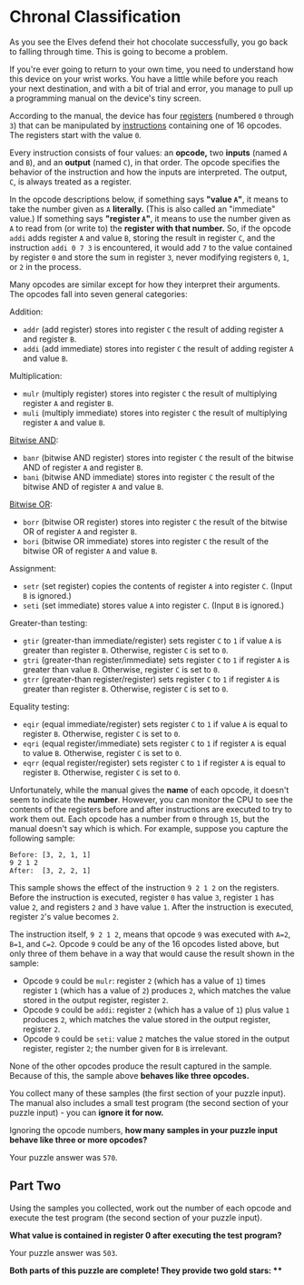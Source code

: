 # Chronal Classification 

As you see the Elves defend their hot chocolate successfully, you go back to falling through time. 
This is going to become a problem.

If you're ever going to return to your own time, you need to understand how this device on your 
wrist works. You have a little while before you reach your next destination, and with a bit of trial 
and error, you manage to pull up a programming manual on the device's tiny screen.

According to the manual, the device has four 
[registers](https://en.wikipedia.org/wiki/Hardware_register) (numbered `0` through `3`) that can be 
manipulated by 
[instructions](https://en.wikipedia.org/wiki/Instruction_set_architecture#Instructions) 
containing one of 16 opcodes. The registers start with the value `0`.

Every instruction consists of four values: an __opcode,__ two __inputs__ (named `A` and `B`), and an 
__output__ (named `C`), in that order. The opcode specifies the behavior of the instruction and how 
the inputs are interpreted. The output, `C`, is always treated as a register.

In the opcode descriptions below, if something says __"value `A`"__, it means to take the number 
given as `A` __literally.__ (This is also called an "immediate" value.) If something says 
__"register `A`"__, it means to use the number given as `A` to read from (or write to) the 
__register with that number.__ So, if the opcode `addi` adds register `A` and value `B`, storing the 
result in register `C`, and the instruction `addi 0 7 3` is encountered, it would add `7` to the 
value contained by register `0` and store the sum in register `3`, never modifying registers `0`, 
`1`, or `2` in the process.

Many opcodes are similar except for how they interpret their arguments. The opcodes fall into seven 
general categories:

Addition:

 - `addr` (add register) stores into register `C` the result of adding register `A` and register `B`.
 - `addi` (add immediate) stores into register `C` the result of adding register `A` and value `B`.

Multiplication:

 - `mulr` (multiply register) stores into register `C` the result of multiplying register `A` and 
 register `B`.
 - `muli` (multiply immediate) stores into register `C` the result of multiplying register `A` and 
 value `B`.
 
[Bitwise AND](https://en.wikipedia.org/wiki/Bitwise_AND):

 - `banr` (bitwise AND register) stores into register `C` the result of the bitwise AND of register 
 `A` and register `B`.
 - `bani` (bitwise AND immediate) stores into register `C` the result of the bitwise AND of register 
 `A` and value `B`.
 
[Bitwise OR](https://en.wikipedia.org/wiki/Bitwise_OR):

 - `borr` (bitwise OR register) stores into register `C` the result of the bitwise OR of register 
 `A` and register `B`.
 - `bori` (bitwise OR immediate) stores into register `C` the result of the bitwise OR of register 
 `A` and value `B`.
 
Assignment:

 - `setr` (set register) copies the contents of register `A` into register `C`. (Input `B` is 
 ignored.)
 - `seti` (set immediate) stores value `A` into register `C`. (Input `B` is ignored.)
 
Greater-than testing:

 - `gtir` (greater-than immediate/register) sets register `C` to `1` if value `A` is greater than 
 register `B`. Otherwise, register `C` is set to `0`.
 - `gtri` (greater-than register/immediate) sets register `C` to `1` if register `A` is greater 
 than value `B`. Otherwise, register `C` is set to `0`.
 - `gtrr` (greater-than register/register) sets register `C` to `1` if register `A` is greater than 
 register `B`. Otherwise, register `C` is set to `0`.
 
Equality testing:

 - `eqir` (equal immediate/register) sets register `C` to `1` if value `A` is equal to register 
 `B`. Otherwise, register `C` is set to `0`.
 - `eqri` (equal register/immediate) sets register `C` to `1` if register `A` is equal to value 
 `B`. Otherwise, register `C` is set to `0`.
 - `eqrr` (equal register/register) sets register `C` to `1` if register `A` is equal to register 
 `B`. Otherwise, register `C` is set to `0`.

Unfortunately, while the manual gives the __name__ of each opcode, it doesn't seem to indicate the 
__number__. However, you can monitor the CPU to see the contents of the registers before and after 
instructions are executed to try to work them out. Each opcode has a number from `0` through `15`, 
but the manual doesn't say which is which. For example, suppose you capture the following sample:

```
Before: [3, 2, 1, 1]
9 2 1 2
After:  [3, 2, 2, 1]
```

This sample shows the effect of the instruction `9 2 1 2` on the registers. Before the instruction 
is executed, register `0` has value `3`, register `1` has value `2`, and registers `2` and `3` have 
value `1`. After the instruction is executed, register `2`'s value becomes `2`.

The instruction itself, `9 2 1 2`, means that opcode `9` was executed with `A=2`, `B=1`, and `C=2`. 
Opcode `9` could be any of the 16 opcodes listed above, but only three of them behave in a way that 
would cause the result shown in the sample:

 - Opcode `9` could be `mulr`: register `2` (which has a value of `1`) times register `1` (which 
 has a value of `2`) produces `2`, which matches the value stored in the output register, register 
 `2`.
 - Opcode `9` could be `addi`: register `2` (which has a value of `1`) plus value `1` produces `2`, 
 which matches the value stored in the output register, register `2`.
 - Opcode `9` could be `seti`: value `2` matches the value stored in the output register, register 
 `2`; the number given for `B` is irrelevant.
 
None of the other opcodes produce the result captured in the sample. Because of this, the sample 
above __behaves like three opcodes.__

You collect many of these samples (the first section of your puzzle input). The manual also 
includes a small test program (the second section of your puzzle input) - you can __ignore it for 
now.__

Ignoring the opcode numbers, __how many samples in your puzzle input behave like three or more 
opcodes?__

Your puzzle answer was `570`.

## Part Two 

Using the samples you collected, work out the number of each opcode and execute the test program 
(the second section of your puzzle input).

__What value is contained in register 0 after executing the test program?__

Your puzzle answer was `503`.

__Both parts of this puzzle are complete! They provide two gold stars: \*\*__